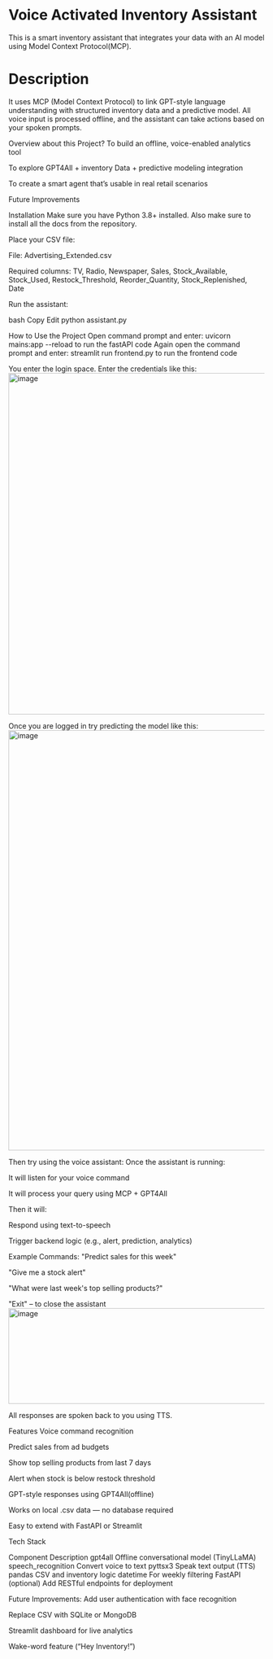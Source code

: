 # Voice Activated Inventory Assistant

This is a smart inventory assistant that integrates your data with an AI model using Model Context Protocol(MCP).

# Description

It uses MCP (Model Context Protocol) to link GPT-style language understanding with structured inventory data and a predictive model. All voice input is processed offline, and the assistant can take actions based on your spoken prompts.

Overview about this Project? To build an offline, voice-enabled analytics tool

To explore GPT4All + inventory Data + predictive modeling integration

To create a smart agent that’s usable in real retail scenarios

Future Improvements

Installation Make sure you have Python 3.8+ installed. Also make sure to install all the docs from the repository.

Place your CSV file:

File: Advertising_Extended.csv

Required columns: TV, Radio, Newspaper, Sales, Stock_Available, Stock_Used, Restock_Threshold, Reorder_Quantity, Stock_Replenished, Date

Run the assistant:

bash Copy Edit python assistant.py

How to Use the Project Open command prompt and enter: uvicorn mains:app --reload to run the fastAPI code Again open the command prompt and enter: streamlit run frontend.py to run the frontend code

You enter the login space. Enter the credentials like this:
<img width="1269" height="671" alt="image" src="https://github.com/user-attachments/assets/546e9d91-c100-4214-b840-8b42775ed5c5" />

Once you are logged in try predicting the model like this:
<img width="645" height="826" alt="image" src="https://github.com/user-attachments/assets/d43fe0cc-124c-45e2-92ea-fa1f2895ff54" />

Then try using the voice assistant: Once the assistant is running:

It will listen for your voice command

It will process your query using MCP + GPT4All

Then it will:

Respond using text-to-speech

Trigger backend logic (e.g., alert, prediction, analytics)

Example Commands: "Predict sales for this week"

"Give me a stock alert"

"What were last week's top selling products?"

"Exit" – to close the assistant
<img width="1069" height="188" alt="image" src="https://github.com/user-attachments/assets/7851ce99-2404-4d95-8149-3758bbd4dac7" />

All responses are spoken back to you using TTS.

Features Voice command recognition

Predict sales from ad budgets

Show top selling products from last 7 days

Alert when stock is below restock threshold

GPT-style responses using GPT4All(offline)

Works on local .csv data — no database required

Easy to extend with FastAPI or Streamlit

Tech Stack

Component Description gpt4all Offline conversational model (TinyLLaMA) speech_recognition Convert voice to text pyttsx3 Speak text output (TTS) pandas CSV and inventory logic datetime For weekly filtering FastAPI (optional) Add RESTful endpoints for deployment

Future Improvements: Add user authentication with face recognition

Replace CSV with SQLite or MongoDB

Streamlit dashboard for live analytics

Wake-word feature (“Hey Inventory!”)
